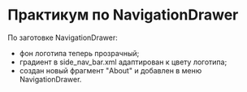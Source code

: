 # Практикум по NavigationDrawer

По заготовке NavigationDrawer:  
- фон логотипа теперь прозрачный;
- градиент в side_nav_bar.xml адаптирован к цвету логотипа;
- создан новый фрагмент "About" и добавлен в меню NavigationDrawer.

